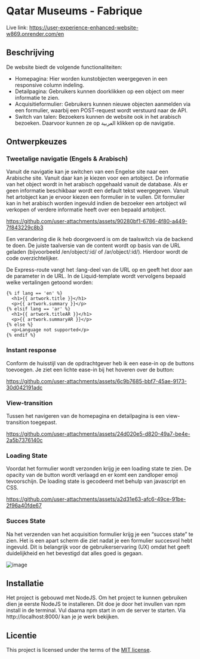 
# Qatar Museums - Fabrique
Live link: https://user-experience-enhanced-website-w869.onrender.com/en


## Beschrijving

De website biedt de volgende functionaliteiten:

- Homepagina: Hier worden kunstobjecten weergegeven in een responsive column indeling.
- Detailpagina: Gebruikers kunnen doorklikken op een object om meer informatie te zien.
- Acquisitieformulier: Gebruikers kunnen nieuwe objecten aanmelden via een formulier, waarbij een POST-request wordt verstuurd naar de API.
- Switch van talen: Bezoekers kunnen de website ook in het arabisch bezoeken. Daarvoor kunnen ze op العربية klikken op de navigatie.


## Ontwerpkeuzes
### Tweetalige navigatie (Engels & Arabisch)
Vanuit de navigatie kan je switchen van een Engelse site naar een Arabische site. Vanuit daar kan je kiezen voor een artobject. De informatie van het object wordt in het arabisch opgehaald vanuit de database. Als er geen informatie beschikbaar wordt een default tekst weergegeven. Vanuit het artobject kan je ervoor kiezen een formulier in te vullen. Dit formulier kan in het arabisch worden ingevuld indien de bezoeker een artobject wil verkopen of verdere informatie heeft over een bepaald artobject. 

https://github.com/user-attachments/assets/90280bf1-6786-4f80-a449-7f843229c8b3

Een verandering die ik heb doorgevoerd is om de taalswitch via de backend te doen. De juiste taalversie van de content wordt op basis van de URL geladen (bijvoorbeeld /en/object/:id/ of /ar/object/:id/). Hierdoor wordt de code overzichtelijker. 

De Express-route vangt het :lang-deel van de URL op en geeft het door aan de parameter in de URL. In de Liquid-template wordt vervolgens bepaald welke vertalingen getoond worden:

``` LIQUID.JS
{% if lang == 'en' %}
  <h1>{{ artwork.title }}</h1>
  <p>{{ artwork.summary }}</p>
{% elsif lang == 'ar' %}
  <h1>{{ artwork.titleAR }}</h1>
  <p>{{ artwork.summaryAR }}</p>
{% else %}
  <p>Language not supported</p>
{% endif %}
```


### Instant response
Conform de huisstijl van de opdrachtgever heb ik een ease-in op de buttons toevoegen. Je ziet een lichte ease-in bij het hoveren over de button:

https://github.com/user-attachments/assets/6c9b7685-bbf7-45ae-9173-30d042191adc



### View-transition
Tussen het navigeren van de homepagina en detailpagina is een view-transition toegepast.

https://github.com/user-attachments/assets/24d020e5-d820-49a7-be4e-2a5b7376140c


### Loading State
Voordat het formulier wordt verzonden krijg je een loading state te zien. De opacity van de button wordt verlaagd en er komt een zandloper emoji tevoorschijn. De loading state is gecodeerd met behulp van javascript en CSS.

https://github.com/user-attachments/assets/a2d31e63-afc6-49ce-91be-2f96a40fde67


### Succes State
Na het verzenden van het acquisition formulier krijg je een “succes state”  te zien. Het is een apart scherm die ziet nadat je een formulier succesvol hebt ingevuld. Dit is belangrijk voor de gebruikerservaring (UX) omdat het geeft duidelijkheid en het bevestigd dat alles goed is gegaan. 

![image](https://github.com/user-attachments/assets/1f615669-9414-4b77-a6f7-85189ad3a813)


## Installatie
<!-- Bij Installatie staat hoe een andere developer aan jouw repo kan werken -->
Het project is gebouwd met NodeJS. Om het project te kunnen gebruiken dien je eerste NodeJS te installeren. Dit doe je door het invullen van npm install in de terminal. Vul daarna npm start in om de server te starten. Via http://localhost:8000/ kan je je werk bekijken. 

## Licentie

This project is licensed under the terms of the [MIT license](./LICENSE).
